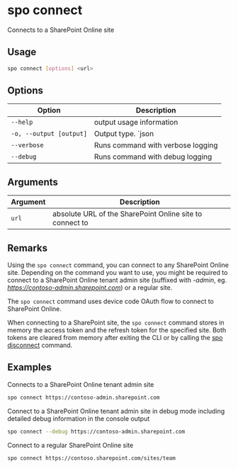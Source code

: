 # spo connect

Connects to a SharePoint Online site

## Usage

```sh
spo connect [options] <url>
```

## Options

Option|Description
------|-----------
`--help`|output usage information
`-o, --output [output]`|Output type. `json|text`. Default `text`
`--verbose`|Runs command with verbose logging
`--debug`|Runs command with debug logging

## Arguments

Argument|Description
--------|-----------
`url`|absolute URL of the SharePoint Online site to connect to

## Remarks

Using the `spo connect` command, you can connect to any SharePoint Online site. Depending on the command you want to use, you might be required to connect to a SharePoint Online tenant admin site (suffixed with _-admin_, eg. _https://contoso-admin.sharepoint.com_) or a regular site.

The `spo connect` command uses device code OAuth flow to connect to SharePoint Online.

When connecting to a SharePoint site, the `spo connect` command stores in memory the access token and the refresh token for the specified site. Both tokens are cleared from memory after exiting the CLI or by calling the [spo disconnect](connect.md) command.

## Examples

Connects to a SharePoint Online tenant admin site

```sh
spo connect https://contoso-admin.sharepoint.com
```

Connect to a SharePoint Online tenant admin site in debug mode including detailed debug information in the console output

```sh
spo connect --debug https://contoso-admin.sharepoint.com
```

Connect to a regular SharePoint Online site

```sh
spo connect https://contoso.sharepoint.com/sites/team
```